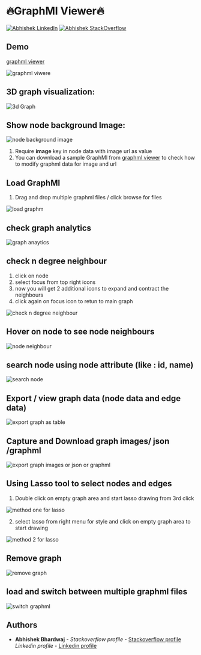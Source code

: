# 🔥GraphMl Viewer🔥  

[![Abhishek LinkedIn](https://img.shields.io/badge/Abhishek-LinkedIn-blue.svg?style=for-the-badge)](https://www.linkedin.com/in/abhi5h3k/) [![Abhishek StackOverflow](https://img.shields.io/badge/Abhishek-StackOverflow-orange.svg?style=for-the-badge)](https://stackoverflow.com/users/6870223/abhi?tab=profile)

## Demo
[graphml viewer](http://graphml.abhishekbhardwaj.xyz/)

![graphml viwere](https://media.giphy.com/media/LwkeSCUlNhOy3nM1as/giphy.gif)

## 3D graph visualization:
![3d Graph](https://media.giphy.com/media/IoKispirVCq6xKNRv7/giphy.gif)

## Show node background Image:
![node background image](https://media.giphy.com/media/CiGICN8sGsnuUOIKgU/giphy.gif)
1. Require **image** key in node data with image url as value 
2. You can download a sample GraphMl from [graphml viewer](http://graphml.abhishekbhardwaj.xyz/) to check how to modify graphml data for image and url

## Load GraphMl
1. Drag and drop multiple graphml files / click browse for files

![load graphm](https://media.giphy.com/media/kTTcgB33vQJacQ5yXK/giphy.gif)

## check graph analytics
![graph anaytics](https://media.giphy.com/media/47eSarzujmoFzcfKZl/giphy.gif)

## check n degree neighbour
1. click on node
2. select focus from top right icons
3. now you will get 2 additional icons to expand and contract the neighbours
4. click again on focus icon to retun to main graph

![check n degree neighbour ](https://media.giphy.com/media/cx4TpwKlxo8yexXKIK/giphy.gif)

## Hover on node to see node neighbours
![node neighbour](https://media.giphy.com/media/7OtmVY2R0ZrlbkJ8dU/giphy.gif)

## search node using node attribute (like : id, name)
![search node](https://media.giphy.com/media/nI5QXamuZd1pFNoVBB/giphy.gif)

## Export / view graph data (node data and edge data)
![export graph as table](https://media.giphy.com/media/QpnPqP4B8zozo0MtXL/giphy.gif)

## Capture and Download graph images/ json /graphml
![export graph images or json or graphml](https://media.giphy.com/media/CtOE4N84ekyMgJ0Aw6/giphy.gif)

## Using Lasso tool to select nodes and edges
1. Double click on empty graph area and start lasso drawing from 3rd click

![method one for lasso](https://media.giphy.com/media/Ikd3a4OT3qu9M1zv6P/giphy.gif)

2. select lasso from right menu for style and click on empty graph area to start drawing

![method 2 for lasso](https://media.giphy.com/media/0qGO8v8wy5J0QUzVvE/giphy.gif)

## Remove graph
![remove graph](https://media.giphy.com/media/qKoFwiwOwsP9lMA3av/giphy.gif)

## load and switch between multiple graphml files
![switch graphml](https://media.giphy.com/media/ZYgtaTloSPG9xuQKrP/giphy.gif)



## Authors

* **Abhishek Bhardwaj** - *Stackoverflow profile* - [Stackoverflow profile](https://stackoverflow.com/users/6870223/abhi?tab=profile)
			  *Linkedin profile* - [Linkedin profile](https://www.linkedin.com/in/abhishek-bhardwaj-b16764166)
